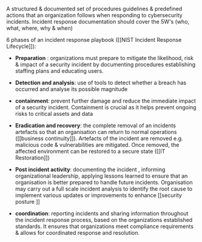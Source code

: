 A structured & documented set of procedures guidelines & predefined actions that an organization follows when responding to cybersecurity incidents.
Incident response documentation should cover the 5W's (who, what, where, why & when)

6 phases of an incident response playbook ([[NIST Incident Response Lifecycle]]):

 - **Preparation** : organizations must prepare to mitigate the likelihood, risk & impact of a security incident by documenting procedures establishing staffing plans and educating users.

 - **Detection and analysis**: use of tools to detect whether a breach has occurred and analyse its possible magnitude 

 - **containment**: prevent further damage and reduce the immediate impact of a security incident. Containment is crucial as it helps prevent ongoing risks to critical assets and data 

 - **Eradication and recovery**: the complete removal of an incidents artefacts so that an organisation can return to normal operations ([[business continuity]]). Artefacts of the incident are removed e.g. malicious code & vulnerabilities are mitigated. Once removed, the affected environment can be restored to a secure state ([[IT Restoration]])

 - **Post incident activity**: documenting the incident , informing organizational leadership, applying lessons learned to ensure that an organisation is better prepared to handle future incidents. Organisation may carry out a full scale incident analysis to identify the root cause to implement various updates or improvements to enhance [[security posture ]] 

 - **coordination**: reporting incidents and sharing information throughout the incident response process, based on the organizations established standards. It ensures that organizations meet compliance requirements & allows for coordinated response and resolution.  